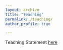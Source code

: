 ```yaml
---
layout: archive
title: "Teaching"
permalink: /teaching/
author_profile: true

---
```


Teaching Statement <a href="Teachingstatement.pdf" class="image fit"><img src="" alt="">here</a>
